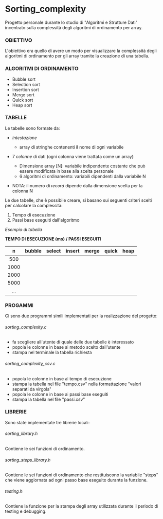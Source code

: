 # Sorting_complexity

Progetto personale durante lo studio di "Algoritmi e Strutture Dati" incentrato sulla complessità degli algoritmi di ordinamento per array.


### OBIETTIVO

L'obiettivo era quello di avere un modo per visualizzare la complessità degli algoritmi di ordinamento per gli array tramite la creazione di una tabella.


### ALGORITMI DI ORDINAMENTO

* Bubble sort
* Selection sort
* Insertion sort
* Merge sort
* Quick sort
* Heap sort



### TABELLE

Le tabelle sono formate da:

* *intestazione*

  * array di stringhe contenenti il nome di ogni variabile
* 7 *colonne* di dati (ogni colonna viene trattata come un array)

  * Dimensione array [N]: variabile indipendente costante che può essere modificata in base alla scelta personale
  * 6 algoritmi di ordinamento: variabili dipendenti dalla variabile N
* NOTA: il numero di *record* dipende dalla dimensione scelta per la colonna N


Le due tabelle, che è possibile creare, si basano sui seguenti criteri scelti per calcolare la complessità:

1. Tempo di esecuzione
2. Passi base eseguiti dall'algoritmo


*Esempio di tabella*

**TEMPO DI ESECUZIONE (ms) / PASSI ESEGUITI**

|  n  | bubble | select | insert | merge | quick | heap |
| :--: | ------ | ------ | ------ | ----- | ----- | ---- |
| 500 |        |        |        |       |       |      |
| 1000 |        |        |        |       |       |      |
| 2000 |        |        |        |       |       |      |
| 5000 |        |        |        |       |       |      |
| ... |        |        |        |       |       |      |



### PROGAMMI

Ci sono due programmi simili implementati per la realizzazione del progetto:

###### sorting_complexity.c

* fa scegliere all'utente di quale delle due tabelle è interessato
* popola le colonne in base al metodo scelto dall'utente
* stampa nel terminale la tabella richiesta

###### sorting_complexity_csv.c

* popola le colonne in base al tempo di esecuzione
* stampa la tabella nel file "tempo.csv" nella formattazione "valori separati da virgola"
* popola le colonne in base ai passi base eseguiti
* stampa la tabella nel file "passi.csv"


### LIBRERIE

Sono state implementate tre librerie locali:

###### sorting_library.h

Contiene le sei funzioni di ordinamento.

###### sorting_steps_library.h

Contiene le sei funzioni di ordinamento che restituiscono la variabile "steps" che viene aggiornata ad ogni passo base eseguito durante la funzione.

###### testing.h

Contiene la funzione per la stampa degli array utilizzata durante il periodo di testing e debugging.
